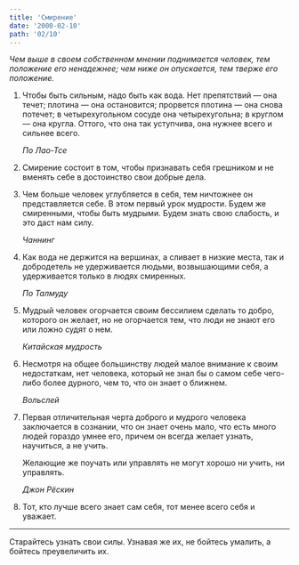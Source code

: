 ```yaml
---
title: 'Смирение'
date: '2000-02-10'
path: '02/10'
---
```


*Чем выше в своем собственном мнении поднимается человек, тем положение его ненадежнее; чем ниже он опускается, тем тверже его положение.*

1.
    Чтобы быть сильным, надо быть как вода. Нет препятствий — она течет; плотина — она остановится; прорвется плотина — она снова потечет; в четырехугольном сосуде она четырехугольна; в круглом — она кругла. Оттого, что она так уступчива, она нужнее всего и сильнее всего.

    *По Лао-Тсе*

2.
    Смирение состоит в том, чтобы признавать себя грешником и не вменять себе в достоинство свои добрые дела.

3.
    Чем больше человек углубляется в себя, тем ничтожнее он представляется себе. В этом первый урок мудрости. Будем же смиренными, чтобы быть мудрыми. Будем знать свою слабость, и это даст нам силу.

    *Чаннинг*

4.
    Как вода не держится на вершинах, а сливает в низкие места, так и добродетель не удерживается людьми, возвышающими себя, а удерживается только в людях смиренных.

    *По Талмуду*

5.
    Мудрый человек огорчается своим бессилием сделать то добро, которого он желает, но не огорчается тем, что люди не знают его или ложно судят о нем.

    *Китайская мудрость*

6.
    Несмотря на общее большинству людей малое внимание к своим недостаткам, нет человека, который не знал бы о самом себе чего-либо более дурного, чем то, что он знает о ближнем.

    *Вольслей*

7.
    Первая отличительная черта доброго и мудрого человека заключается в сознании, что он знает очень мало, что есть много людей гораздо умнее его, причем он всегда желает узнать, научиться, а не учить.

    Желающие же поучать или управлять не могут хорошо ни учить, ни управлять.

    *Джон Рёскин*

8.
    Тот, кто лучше всего знает сам себя, тот менее всего себя и уважает.

---

Старайтесь узнать свои силы. Узнавая же их, не бойтесь умалить, а бойтесь преувеличить их.
